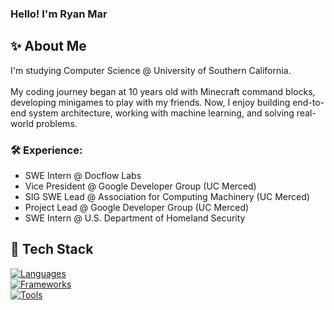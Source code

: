 ### Hello! I'm Ryan Mar
## :sparkles: About Me
I'm studying Computer Science @ University of Southern California. <br/> <br/>
My coding journey began at 10 years old with Minecraft command blocks, developing minigames to play with my friends. Now, I enjoy building end-to-end system architecture, working with machine learning, and solving real-world problems.
### :hammer_and_wrench: Experience:
- SWE Intern @ Docflow Labs
- Vice President @ Google Developer Group (UC Merced)
- SIG SWE Lead @ Association for Computing Machinery (UC Merced)
- Project Lead @ Google Developer Group (UC Merced)
- SWE Intern @ U.S. Department of Homeland Security
## :toolbox: Tech Stack
[![Languages](https://skillicons.dev/icons?i=bash,c,cpp,css,html,java,js,py,ts&theme=dark)](https://skillicons.dev)
<br/>
[![Frameworks](https://skillicons.dev/icons?i=django,express,nextjs,nodejs,react,spring,vue&theme=dark)](https://skillicons.dev)
<br/>
[![Tools](https://skillicons.dev/icons?i=aws,azure,docker,firebase,git,kubernetes,mongodb,mysql,&theme=dark)](https://skillicons.dev)

